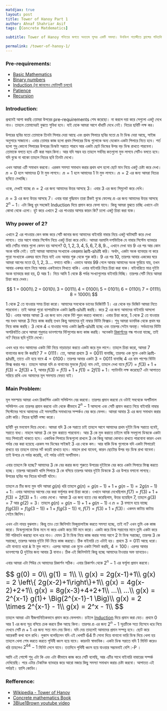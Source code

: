 ```yaml
---
matdjax: true
layout: post
title: Tower of Hanoy Part 1
author: Ahnaf Shahriar Asif
tags: [Concrete Matdematics]

subtitle: Tower of Hanoy গনিতের জগতে অন্যতম সুন্দর একটি সমস্যা। উনবিংশ শতাব্দীতে ফ্রান্সের গনিতবিদ এডওয়ার্ড লুকাস এই সমস্যা বা ধাঁধাটির উৎপত্তি ঘটান। এই সমস্যায় তোমাকে তিনটা পিলার দেয়া হবে এবং একটি পিলারে কিছু ডিস্ক সাজানো থাকবে বড় থেকে ছোট অনুসারে। তোমাকে ওই একটি পিলারের সব ডিস্ক সরিয়ে অন্য ডিস্কে নিতে হবে। তবে শর্ত হলো তুমি শুধু উপরের ডিস্কটা সরাতে পারবে এবং ছোট ডিস্কের উপর বড় ডিস্ক রাখতে পারবেনা। মজার ব্যাপার হলো, লুকাস বলেছিলেন, 84 টা ডিস্ক নিয়ে খেলাটা খেললে খেলা শেষ হতে হতে পৃথিবী ধ্বংস হয়ে যাবে। এটা কেন বলেছিলেন সেটা আমরা একটু পরেই জানতে েপারবো। এই সমস্যার সমাধান পদ্ধতি ব্যাবহার করে আরো অনেক মজার মজার সমস্যা সমাধান করা যায়। তাই দেরি না করে চলো দেখে ফেলি।

permalink: /tower-of-hanoy-1/
---
```


### Pre-requirements:

- [Basic Mathematics](#)
- [Binary numbers](#)
- [Induction (না জানলেও মোটামুটি চলবে)](#)
- [Patience](#)
- [Recursion](#)

### Introduction:

প্রথমেই আশা করছি তোমরা উপরের pre-requirements শেষ করেছো। না করলে দয়া করে সেগুলো একটু দেখে নাও। তাহলে তোমাদেরই বুঝতে সুবিধা হবে। যাই হোক আমরা আগে ধাঁধাটি দেখে নেই। নিচের ছবিটি লক্ষ কর।

<!-- <img of the tower of hanoy, introductory> -->

উপরের ছবির মতো তোমাকে তিনটা পিলার দেয়া আছে এবং প্রথম পিলারে ছবির মতো $n$ টা ডিস্ক দেয়া আছে, সাইজ অনুসারে সাজানো। এবার তোমার কাজ হলো প্রথম পিলারের ডিস্ক গুলোকে অন্য যেকোন একটা পিলারে নিতে হবে। শর্ত হলো শুধু কোনো পিলারের উপরের ডিস্কটা সরাতে পারবে আর একটা ছোট ডিস্কের উপর বড় ডিস্ক রাখতে পারবেনা। তোমাকে বলতে হবে এটি করা সম্ভব কিনা। আর যদি সম্ভব হয় তাহলে সর্বনিম্ন কতগুলো মুভ লাগবে সেটিও বলতে হবে। যদি বুঝে না থাকো তাহলে নিচের ছবি তিনটা দেখো।

<!-- consecutive pictures of valid move, invalid-moving lower disk and invalid-moving bigger disk on smaller one -->

এখন আমরা এটি সমাধান করবো। এরকম সমস্যা সমাধান করার প্রথম ধাপ হলো ছোট মান নিয়ে একটু চেষ্টা করে দেখা। $n = 0$ হলে আমাদের 0 টা মুভ লাগবে। $n=1$ হলে আমাদের 1 টা মুভ লাগবে। $n = 2$ এর জন্য আমরা নিচের ছবিতে দেখাচ্ছি।

<!-- picture of n = 2 simulation. 3 pictures consecutive in a row to show how it works -->

ওকে, দেখাই যাচ্ছে $n = 2$ এর জন্য আমাদের উত্তর আসছে 3। এবার 3 এর জন্য সিমুলেট করে দেখি।

<!-- picture of n = 3, 7 pictures, 3 in a row, so 3 rows together -->

$n = 3$ এর জন্য উত্তর আসছে 7। এবার যারা বুদ্ধিমান তারা ঠিকই বুঝে ফেলেছ $n$ এর জন্য আমাদের উত্তর আসছে $2^n - 1$। এটা কিন্তু খুব সহজেই Induction দিয়ে প্রমান করে ফেলা যাবে। কিন্তু আমরা বুঝতে চাচ্ছি এখানে এটা কোথা থেকে এলো। হুট করে এখানে 2 এর পাওয়ার আসার কারন কি? চলো একটু চিন্তা করা যাক।

### Why power of 2?

এখানে 2 এর পাওয়ার কেন কাজ করে সেটি জানার জন্য আমাদের বাইনারি নাম্বার নিয়ে একটু ঘাটাঘাটি করে দেখা লাগবে। তার আগে নাম্বার সিস্টেম নিয়ে একটু চিন্তা করে দেখি। আমরা নরমালি দশভিত্তিক যে নাম্বার সিস্টেম ব্যাবহার করি সেটির নাম্বার গুলো কেমন হয় আসলে? $0,1,2,3,4,5,6,7,8,9..$, এখানে দেখা যায় 9 এর পর আর কোন অংক বাকি নেই। তাই আমরা আমাদের সংখ্যাকে একপ্রকার left-shift করি। অর্থাৎ, একটা অংক ব্যাবহার না করে পুরো সংখ্যাকে একঘর বামে নিয়ে যাই এবং আবার শুরু থেকে শুরু করি। 9 এর পর 10, তারপর আবার এককের ঘরে আমরা আগের মতো $0,1,2,3....$ বসাতে থাকি। এভাবে আবার $99$ গেলে আবার আমাদের অংক ফুরিয়ে যায়, তখন আবার একঘর বামে নিয়ে আবার একইভাবে লিখতে থাকি। এবার বাইনারি নিয়ে চিন্তা করা যাক। বাইনারিতে মাত্র দুইটা অংক ব্যাবহার করা হয়, 0 আর 1। নিচে আমি 1 থেকে 8 পর্যন্ত সংখ্যাগুলোর বাইনারি দিচ্ছি। তারপর সেটি নিয়ে আমরা চিন্তা করে দেখব।

$$
1 = 0001\\
2 = 0010\\
3 = 0011\\
4 = 0100\\
5 = 0101\\
6 = 0110\\
7 = 0111\\
8 = 1000\\
$$

1 থেকে 2 তে যাওয়ার সময় চিন্তা করো। আমাদের সবথেকে ডানের ডিজিটটি 1। এর থেকে বড় ডিজিট আমরা নিতে পারবোনা। তাই আমরা পুরো ব্যাপারটাকে একটা left-shift করছি। করে 2 এর জন্য আমাদের বাইনারি আসলো $10$। এবার আবার আমরা $3$ এর জন্য ডান থেকে বিট পুরন করতে থাকবো। এবার চিন্তা করো, 1 থেকে 2 তে যাওয়ার পর যখন আমরা 3 নিয়ে কাজ করছি তখন কিন্তু আমাদের দুই নাম্বার বিটটা ফিক্সড। শুধু আমরা ডানদিক থেকে প্রথম ঘর নিয়ে কাজ করছি। 3 থেকে 4 এ যাওয়ার সময় একটা left-shift হচ্ছে এবং তারপর সেইম অবস্থা। সর্বডানের বিটটা অপরিবর্তিত রেখে আমরা শুধুমাত্র ডানপাশের বিটগুলোর জন্য কাজ করছি। অনেকটা [রিকার্শনের](#) গন্ধ পাওয়া যাচ্ছে, তাই না? নিচের ছবি দুইটা দেখো।

<!--
pic 1 , fix second bit and solve for 1
pic 2 , fix third bit and solve for 2. so fixed leftmost bit and solve(n-1) type er kisu ekta
-->

এখন ধরে নাও আমাদের একটা বিট নিয়ে নাড়াচাড়া করতে একটা করে মুভ লাগে। তাহলে চিন্তা করো, আমরা 7 বানানোর জন্য কি করছি? $7 = 0111$। তো, আমরা প্রথমে $3 = 0011$ বানাচ্ছি, তারপর এক মুভে একটা left-shift, তাতে এটা হয়ে যাবে $4 = 0100$। তারপর আবার একটা $3 = 0011$ বানাচ্ছি 4 এর বাম পাশের বিটটা ফিক্স করার পর। তাহলে আমরা যদি $n$ বানানোর মুভকে $f(n)$ নাম দেই, তাহলে দেখা যাবে $f(7) = f(3)+1+f(3) = 2f(3)+1$, আবার $f(3) = f(1)+1+f(1) = 2f(1)+1$। প্যাটার্নটা লক্ষ করেছো? এটা আপাতত সরিয়ে রাখি এবং আমাদের মূল সমস্যায় ফেরত যাই।

### Main Problem:

মূল সমস্য়ায় আমরা এখন রিকার্সিভ একটা সলিউশন বের করবো। তারপর প্রমান করবো যে ওটাই সবথেকে অপটিমাল সলিউশন এবং তারপর প্রমান করবো ওটা থেকে কীভাবে $2^n-1$ আসলো এবং সেটি প্রমান করতে গিয়ে বাইনারি নাম্বার সিস্টেমের সাথে আমাদের এই সমস্যাটির সমাধানের সম্পর্কও বের করে ফেলব। আমরা আবার 3 এর জন্য সমাধান করার চেষ্টা করি। নিচের ছবিটি লক্ষ্য করো।

<!-- pic where 2 dices are moved away and only number 3 will be in the first piller -->

ছবিটি খুব মনযোগ দিয়ে দেখো। আমরা যদি 3 কে সরাতে চাই তাহলে আগে আমাদের প্রথম দুইটা ডিস্ক সরাতে হবেই, সরাতে বাধ্য। নাহলে আমরা 3 কে মুভ করাতে পারবোনা। আর 3 কে মুভ করাতে চাইলে বাকি সবগুলো ডিস্ককে একটা মাত্র পিলারেই থাকতে হবে। একাধিক পিলারে ডিস্কগুলো রাখলে 3 কে কিন্তু আমরা কোথাও রাখতে পারবোনা কারন এখন পর্যন্ত বের করা হয়েছে এরকম সব ডিস্কের সাইজই 3 এর থেকে কম। আর বাকি ডিস্ক গুলোকে যদি একটা পিলারেই রাখতে হয় তাহলে তাদের সর্ট করেই রাখতে হবে। নাহলে রাখা যাবেনা, কারন ছোটোর উপর বড় ডিস্ক রাখা যাবেনা। তাই উপরে যে পর্যন্ত করেছি, ওই পর্যন্ত ওটাই অপটিমাল।

এবার তাহলে কি হচ্ছে? আমাদের 3 কে বের করার জন্য শুরুতে উপরের দুইটাকে বের করে একটা পিলারে ফিক্স করতে হচ্ছে। তারপর আরেকটা খালি পিলারে 3 কে বসিয়ে তারপর আবার দুইটা ডিস্ককে 3 এর উপরে বসানো লাগছে। উপরের ছবির পর নিচের ঘটনাটি ঘটবে।

<!-- pic for 3, rest of the pic after the last one -->

তাহলে $n$ টির জন্য মুভ যদি আমরা $g(n)$ ধরি তাহলে $g(n) = g(n-1)+1+g(n-1) = 2g(n-1)+1$। এবার আমাদের আগের বের করা ফর্মুলার কথা চিন্তা করো। ওখানে আমরা দেখেছিলাম $f(7) = f(3)+1+f(3) = 2f(3)+1$। এবার দেখো। আমরা 3 এর জন্য হাতে বের করেছিলাম, উত্তর হয়েছিল 7, তাহলে $g(3) = 7$ আর $g(2) = 3$। তাহলে $g(n) = g(n-1)+1+g(n-1)$ এ $n = 3$ বসালে হয়ে যাচ্ছে $f(g(3)) = f(g(3-1))+1+f(g(3-1))$ বা, $f(7) = f(3)+1+f(3)$। একদম কাটায় কাটায় সেইম জিনিস।

এখন এটা নাহয় বুঝলাম। কিন্তু তাও তো জিনিসটা ভিজুয়ালাইজ করতে সমস্যা হচ্ছে, তাই না? এখন তুমি এক কাজ করো। ডিস্কগুলোকে ডিস্ক মনে না করে একটা করে বিট মনে করো। একটা করে ডিস্ক সরানোর মানে তুমি একটা করে বিট পরিবর্তন করছো বলে ধরে নাও। যেমন 3 টা ডিস্ক নিয়ে কাজ করার সময় আগে 2 টা ডিস্ক সরাচ্ছো, তারপর 3 কে সরাচ্ছো, তারপর আবার দুইটা বিট নিয়ে কাজ করছো। ঠিক বাইনারি তে এটাই হয়। প্রথমে $3 = 011$ আছে ধরো। এটা বানাতে ধরো $k$ টা মুভ লাগে। এরপর আমরা এক মুভে একটা শিফট করছি, $4 = 100$। এরপর আবার ডানপাশের 0 দুইটার জন্য আবার $3$ বানাও। ঠিক এই জিনিসটাই কিন্তু হচ্ছে আমাদের টাওয়ার অফ হ্যানয়েও।

এবার আমরা এটা শিউর যে আমাদের রিকার্শন সঠিক। এবার রিকার্শন থেকে $2^n-1$ এর ফর্মুলা প্রমান করবো।

<div style="font-size: 22px;">
$$
g(0) = 0\\
g(1) = 1\\ \\
g(x) = 2g(x-1)+1\\
g(x) = 2 \left\{ 2g(x-2)+1\right\}+1\\
g(x) = 4g(x-2)+2+1\\
g(x) = 8g(x-3)+4+2+1\\
...\\
...\\
g(x) = 2^{x-1} g(1)+ \Big(2^{x-1}-1 \Big)\\
g(x) = 2 \times 2^{x-1} - 1\\
g(x) = 2^x - 1\\
$$
</div>

তাহলে আমরা এটা বীজগানিতিকভাবে প্রমান করে ফেললাম। চাইলে [Induction](#) দিয়ে প্রমান করা যেত। প্রথমে 0 আর 1 এর জন্য সূত্র বসিয়ে চেক করবে ঠিক আছে কিনা। তারপর $n$ এর জন্য $2^n-1$ সূত্রটিকে সত্য হিসেবে ধরে নিয়ে দেখবে সেটি $n+1$ এর জন্য সত্য মান দেয় কিনা। যদি দেয় তাহলেই আমাদের প্রমান সম্পন্ন হবে। ছোট করে আরেকটি কথা বলে রাখি। লুকাস বলেছিলেন যদি এই খেলাটি 64 টি সোনা দিয়ে বানানো ভারি ডিস্ক দিয়ে খেলা হয় তাহলে খেলা শেষ করতে করতে পৃথিবী ধ্বংস হয়ে যাবে। কারনটা স্বাভাবিক। একটা ডিস্ক সরাতে যদি 1 মিনিট করেও ধরি তাহলেও $2^{64}-1$ মিনিট লেগে যাবে। ততদিনে পৃথিবী ধ্বংস হয়ে যাওয়ার সম্ভাবনাই বেশি :-P ।

আমি এই পোস্টে শুধু এটা কি এবং এটা কীভাবে কাজ করে সেটি বলেছি, আর এটির সাথে বাইনারি নাম্বারের সম্পর্ক দেখিয়েছি। পরে এটার টেকনিক ব্যাবহার করে আরো মজার কিছু সমস্যা সমাধান করার চেষ্টা করবো। আপাতত এই পর্যন্তই। হ্যাপি কোডিং।

### Refference:

- [Wikipedia - Tower of Hanoy](#)
- [Concrete mathematics Book](#)
- [3Blue1Brown youtube video](#)
